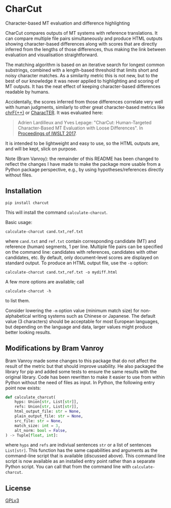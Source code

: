 # CharCut
Character-based MT evaluation and difference highlighting

CharCut compares outputs of MT systems with reference translations. It can compare multiple file pairs simultaneously and produce HTML outputs showing character-based differences along with scores that are directly inferred from the lengths of those differences, thus making the link between evaluation and visualisation straightforward.

The matching algorithm is based on an iterative search for longest common substrings, combined with a length-based threshold that limits short and noisy character matches. As a similarity metric this is not new, but to the best of our knowledge it was never applied to highlighting and scoring of MT outputs. It has the neat effect of keeping character-based differences readable by humans.

Accidentally, the scores inferred from those differences correlate very well with human judgments, similarly to other great character-based metrics like [chrF(++)](https://github.com/m-popovic/chrF) or [CharacTER](https://github.com/rwth-i6/CharacTER). It was evaluated here:
> Adrien Lardilleux and Yves Lepage: "CharCut: Human-Targeted Character-Based MT Evaluation with Loose Differences". In [Proceedings of IWSLT 2017](http://workshop2017.iwslt.org/64.php).

It is intended to be lightweight and easy to use, so the HTML outputs are, and will be kept, slick on purpose.

Note (Bram Vanroy): the remainder of this README has been changed to reflect the changes I have made to make the package more usable from a Python package perspective,
e.g., by using hypotheses/references directly without files. 

## Installation

```shell
pip install charcut
```

This will install the command `calculate-charcut`.


Basic usage:
```shell
calculate-charcut cand.txt,ref.txt
```
where `cand.txt` and `ref.txt` contain corresponding candidate (MT) and reference (human) segments, 1 per line. Multiple file pairs can be specified on the command line: candidates with references, candidates with other candidates, etc.
By default, only document-level scores are displayed on standard output. To produce an HTML output file, use the `-o` option:

```shell
calculate-charcut cand.txt,ref.txt -o mydiff.html
```

A few more options are available; call
```shell
calculate-charcut -h
```
to list them.

Consider lowering the `-m` option value (minimum match size) for non-alphabetical writing systems such as Chinese or Japanese. The default value (3 characters) should be acceptable for most European languages, but depending on the language and data, larger values might produce better looking results.

## Modifications by Bram Vanroy

Bram Vanroy made some changes to this package that do not affect the result of the metric but that should improve usability. He also packaged the library for pip and added some tests to ensure the same results with the original library. Code has been rewritten to make it easier to use from within Python without the need of files as input. In Python, the following entry point now exists:

```python
def calculate_charcut(
    hyps: Union[str, List[str]],
    refs: Union[str, List[str]],
    html_output_file: str = None,
    plain_output_file: str = None,
    src_file: str = None,
    match_size: int = 3,
    alt_norm: bool = False,
) -> Tuple[float, int]:
```

where `hyps` and `refs` are indiviual sentences `str` or a list of sentences `List[str]`. This function has the same capabilities and arguments as the command-line script that is available (discussed above). This command line script is now available as an installed entry point rather than a separate Python script. You can call that from the command line with `calculate-charcut`.

## License

[GPLv3](LICENSE)